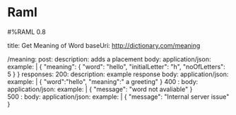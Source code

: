# Raml
#%RAML 0.8
 
title: Get Meaning of Word
baseUri: http://dictionary.com/meaning

/meaning:
  post:
    description: adds a placement
    body:
      application/json:
        example: |
          {
            "meaning": {
              "word": "hello",
              "initialLetter": "h",
              "noOfLetters": 5
            }
          }
    responses:
      200:
        description: example response
        body:
          application/json:
            example: |
              {
                  "word":"hello",
                  "meaning":" a greeting"
              }
      400 :
        body:          
          application/json:
            example: |
                 { 
                  "message": "word not avaliable"
                  }  
      500 :
        body:
          application/json:
            example: |
                { 
                  "message": "Internal server issue"
                }
